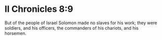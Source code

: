 # II Chronicles 8:9

But of the people of Israel Solomon made no slaves for his work; they were soldiers, and his officers, the commanders of his chariots, and his horsemen.
